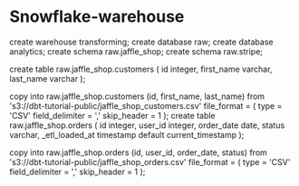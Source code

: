 # Snowflake-warehouse
create warehouse transforming;
create database raw;
create database analytics;
create schema raw.jaffle_shop;
create schema raw.stripe;

create table raw.jaffle_shop.customers 
( id integer,
  first_name varchar,
  last_name varchar
);

copy into raw.jaffle_shop.customers (id, first_name, last_name)
from 's3://dbt-tutorial-public/jaffle_shop_customers.csv'
file_format = (
    type = 'CSV'
    field_delimiter = ','
    skip_header = 1
    ); 
    create table raw.jaffle_shop.orders
( id integer,
  user_id integer,
  order_date date,
  status varchar,
  _etl_loaded_at timestamp default current_timestamp
);

copy into raw.jaffle_shop.orders (id, user_id, order_date, status)
from 's3://dbt-tutorial-public/jaffle_shop_orders.csv'
file_format = (
    type = 'CSV'
    field_delimiter = ','
    skip_header = 1
    );
